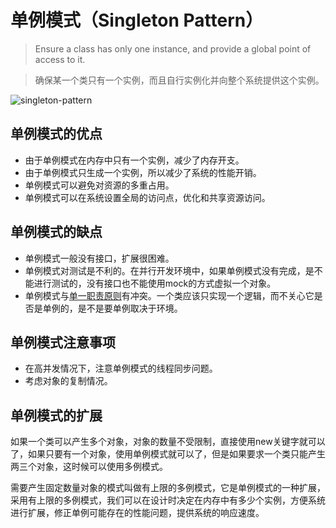 # 单例模式（Singleton Pattern）

> Ensure a class has only one instance, and provide a global point of access to it.

> 确保某一个类只有一个实例，而且自行实例化并向整个系统提供这个实例。

![singleton-pattern](singleton-pattern.svg)

## 单例模式的优点

* 由于单例模式在内存中只有一个实例，减少了内存开支。
* 由于单例模式只生成一个实例，所以减少了系统的性能开销。
* 单例模式可以避免对资源的多重占用。
* 单例模式可以在系统设置全局的访问点，优化和共享资源访问。

## 单例模式的缺点

* 单例模式一般没有接口，扩展很困难。
* 单例模式对测试是不利的。在并行开发环境中，如果单例模式没有完成，是不能进行测试的，没有接口也不能使用mock的方式虚拟一个对象。
* 单例模式与[单一职责原则][srp]有冲突。一个类应该只实现一个逻辑，而不关心它是否是单例的，是不是要单例取决于环境。

## 单例模式注意事项

* 在高并发情况下，注意单例模式的线程同步问题。
* 考虑对象的复制情况。

## 单例模式的扩展

如果一个类可以产生多个对象，对象的数量不受限制，直接使用new关键字就可以了，如果只要有一个对象，使用单例模式就可以了，但是如果要求一个类只能产生两三个对象，这时候可以使用多例模式。

需要产生固定数量对象的模式叫做有上限的多例模式，它是单例模式的一种扩展，采用有上限的多例模式，我们可以在设计时决定在内存中有多少个实例，方便系统进行扩展，修正单例可能存在的性能问题，提供系统的响应速度。


[srp]: ../principles/srp.md
